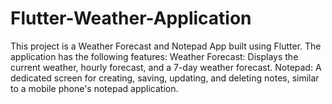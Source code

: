 # Flutter-Weather-Application
This project is a Weather Forecast and Notepad App built using Flutter. The application has the following features: Weather Forecast: Displays the current weather, hourly forecast, and a 7-day weather forecast. Notepad: A dedicated screen for creating, saving, updating, and deleting notes, similar to a mobile phone's notepad application.
